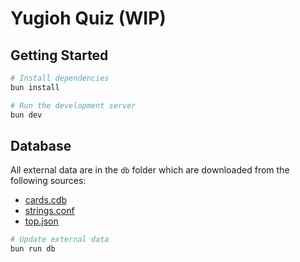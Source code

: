# Yugioh Quiz (WIP)

## Getting Started

```bash
# Install dependencies
bun install

# Run the development server
bun dev
```

## Database

All external data are in the `db` folder which are downloaded from the following sources:

- [cards.cdb](https://github.com/mycard/ygopro-database/blob/master/locales/zh-CN/cards.cdb)
- [strings.conf](https://github.com/mycard/ygopro-database/blob/master/locales/zh-CN/strings.conf)
- [top.json](https://mycard.world/ygopro/arena/index.html#/cards)

```bash
# Update external data
bun run db
```
